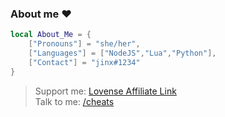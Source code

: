 ### About me ❤️

```lua
local About_Me = {
    ["Pronouns"] = "she/her",
    ["Languages"] = ["NodeJS","Lua","Python"],
    ["Contact"] = "jinx#1234"
}
```

> Support me: [Lovense Affiliate Link](https://www.lovense.com/r/s8qaen)\
> Talk to me: [/cheats](https://discord.gg/cheats)

